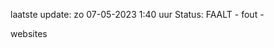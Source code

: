 laatste update: 
zo 07-05-2023  1:40   uur 
Status: FAALT - fout - 
<div class="service Y">websites</div>